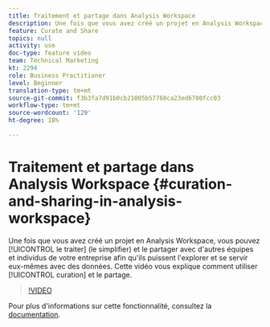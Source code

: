 ```yaml
---
title: Traitement et partage dans Analysis Workspace
description: Une fois que vous avez créé un projet en Analysis Workspace, vous pouvez le traiter (simplifier) et le partager avec d’autres équipes et individus de votre entreprise afin qu’ils puissent l’explorer et se servir de leurs données en toute autonomie. Cette vidéo vous explique comment traiter et partager.
feature: Curate and Share
topics: null
activity: use
doc-type: feature video
team: Technical Marketing
kt: 2294
role: Business Practitioner
level: Beginner
translation-type: tm+mt
source-git-commit: f3b3fa7d91b0cb21005b57768ca23ed6700fcc03
workflow-type: tm+mt
source-wordcount: '129'
ht-degree: 18%

---
```



# Traitement et partage dans Analysis Workspace {#curation-and-sharing-in-analysis-workspace}

Une fois que vous avez créé un projet en Analysis Workspace, vous pouvez [!UICONTROL le traiter] (le simplifier) et le partager avec d&#39;autres équipes et individus de votre entreprise afin qu&#39;ils puissent l&#39;explorer et se servir eux-mêmes avec des données. Cette vidéo vous explique comment utiliser [!UICONTROL curation] et le partage.

>[!VIDEO](https://video.tv.adobe.com/v/24711/?quality=12)

Pour plus d&#39;informations sur cette fonctionnalité, consultez la [documentation](https://marketing.adobe.com/resources/help/fr_FR/analytics/analysis-workspace/curate.html).